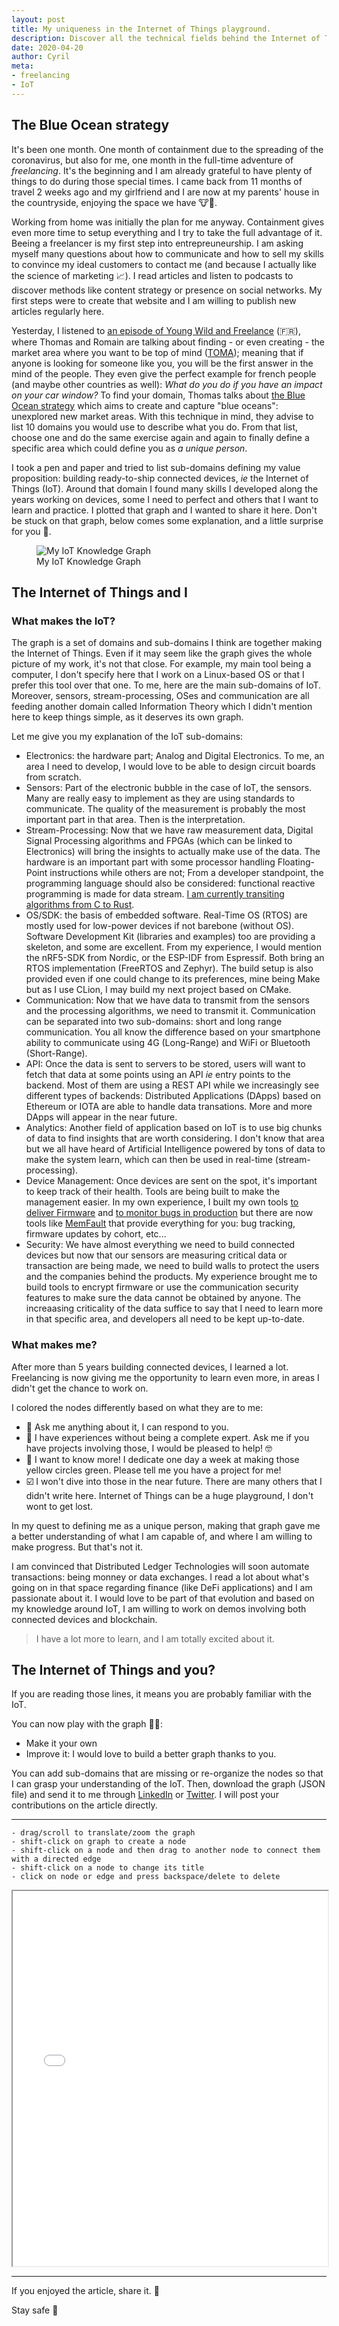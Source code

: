 ```yaml
---
layout: post
title: My uniqueness in the Internet of Things playground.
description: Discover all the technical fields behind the Internet of Things. What do I know? What do I want to know? Interact with the graph to make it your own.
date: 2020-04-20
author: Cyril
meta: 
- freelancing
- IoT
---
```


## The Blue Ocean strategy

It's been one month. One month of containment due to the spreading of the coronavirus, but also for me, one month in the full-time adventure of _freelancing_. It's the beginning and I am already grateful to have plenty of things to do during those special times. I came back from 11 months of travel 2 weeks ago and my girlfriend and I are now at my parents' house in the countryside, enjoying the space we have 🐮🤠.

Working from home was initially the plan for me anyway. Containment gives even more time to setup everything and I try to take the full advantage of it. Beeing a freelancer is my first step into entrepreuneurship. I am asking myself many questions about how to communicate and how to sell my skills to convince my ideal customers to contact me (and because I actually like the science of marketing 📈). I read articles and listen to podcasts to discover methods like content strategy or presence on social networks. My first steps were to create that website and I am willing to publish new articles regularly here.

Yesterday, I listened to [an episode of Young Wild and Freelance](https://thomasburbidge.com/creer-metier-toute-piece/) (🇫🇷), where Thomas and Romain are talking about finding - or even creating - the market area where you want to be top of mind ([TOMA](https://en.wikipedia.org/wiki/Top-of-mind_awareness)); meaning that if anyone is looking for someone like you, you will be the first answer in the mind of the people. They even give the perfect example for french people (and maybe other countries as well): _What do you do if you have an impact on your car window?_ To find your domain, Thomas talks about [the Blue Ocean strategy](https://en.wikipedia.org/wiki/Blue_Ocean_Strategy) which aims to create and capture "blue oceans": unexplored new market areas. With this technique in mind, they advise to list 10 domains you would use to describe what you do. From that list, choose one and do the same exercise again and again to finally define a specific area which could define you as _a unique person_. 

I took a pen and paper and tried to list sub-domains defining my value proposition: building ready-to-ship connected devices, _ie_ the Internet of Things (IoT). Around that domain I found many skills I developed along the years working on devices, some I need to perfect and others that I want to learn and practice. I plotted that graph and I wanted to share it here. Don't be stuck on that graph, below comes some explanation, and a little surprise for you 🎁.

<figure class="col-md-12">
  <img src="/img/posts/iot_knowledge_graph/my_graph.png" alt="My IoT Knowledge Graph" class="img-responsive">
  <figcaption>My IoT Knowledge Graph</figcaption>
</figure>

## The Internet of Things and I

### What makes the IoT?

The graph is a set of domains and sub-domains I think are together making the Internet of Things. Even if it may seem like the graph gives the whole picture of my work, it's not that close. For example, my main tool being a computer, I don't specify here that I work on a Linux-based OS or that I prefer this tool over that one. To me, here are the main sub-domains of IoT. Moreover, sensors, stream-processing, OSes and communication are all feeding another domain called Information Theory which I didn't mention here to keep things simple, as it deserves its own graph.

Let me give you my explanation of the IoT sub-domains:

- Electronics: the hardware part; Analog and Digital Electronics. To me, an area I need to develop, I would love to be able to design circuit boards from scratch. 
- Sensors: Part of the electronic bubble in the case of IoT, the sensors. Many are really easy to implement as they are using standards to communicate. The quality of the measurement is probably the most important part in that area. Then is the interpretation.
- Stream-Processing: Now that we have raw measurement data, Digital Signal Processing algorithms and FPGAs (which can be linked to Electronics) will bring the insights to actually make use of the data. The hardware is an important part with some processor handling Floating-Point instructions while others are not; From a developer standpoint, the programming language should also be considered: functional reactive programming is made for data stream. [I am currently transiting algorithms from C to Rust](https://interrupt.memfault.com/blog/rust-for-digital-signal-processing).
- OS/SDK: the basis of embedded software. Real-Time OS (RTOS) are mostly used for low-power devices if not barebone (without OS). Software Development Kit (libraries and examples) too are providing a skeleton, and some are excellent. From my experience, I would mention the nRF5-SDK from Nordic, or the ESP-IDF from Espressif. Both bring an RTOS implementation (FreeRTOS and Zephyr). The build setup is also provided even if one could change to its preferences, mine being Make but as I use CLion, I may build my next project based on CMake.
- Communication: Now that we have data to transmit from the sensors and the processing algorithms, we need to transmit it. Communication can be separated into two sub-domains: short and long range communication. You all know the difference based on your smartphone ability to communicate using 4G (Long-Range) and WiFi or Bluetooth (Short-Range).
- API: Once the data is sent to servers to be stored, users will want to fetch that data at some points using an API _ie_ entry points to the backend. Most of them are using a REST API while we increasingly see different types of backends: Distributed Applications (DApps) based on Ethereum or IOTA are able to handle data transations. More and more DApps will appear in the near future.
- Analytics: Another field of application based on IoT is to use big chunks of data to find insights that are worth considering. I don't know that area but we all have heard of Artificial Intelligence powered by tons of data to make the system learn, which can then be used in real-time (stream-processing).
- Device Management: Once devices are sent on the spot, it's important to keep track of their health. Tools are being built to make the management easier. In my own experience, I built my own tools [to deliver Firmware](https://medium.com/equisense/firmware-quality-assurance-continuous-delivery-125884194ea5) and [to monitor bugs in production](https://medium.com/equisense/quality-assurance-for-firmware-production-monitoring-68cd5fcf038d) but there are now tools like [MemFault](https://memfault.com/) that provide everything for you: bug tracking, firmware updates by cohort, etc...
- Security: We have almost everything we need to build connected devices but now that our sensors are measuring critical data or transaction are being made, we need to build walls to protect the users and the companies behind the products. My experience brought me to build tools to encrypt firmware or use the communication security features to make sure the data cannot be obtained by anyone. The increaasing criticality of the data suffice to say that I need to learn more in that specific area, and developers all need to be kept up-to-date.


### What makes me?

After more than 5 years building connected devices, I learned a lot. Freelancing is now giving me the opportunity to learn even more, in areas I didn't get the chance to work on.

I colored the nodes differently based on what they are to me:

- 💚 Ask me anything about it, I can respond to you. 
- 💙 I have experiences without being a complete expert. Ask me if you have projects involving those, I would be pleased to help! 🤓
- 💛 I want to know more! I dedicate one day a week at making those yellow circles green. Please tell me you have a project for me!
- ☑️ I won't dive into those in the near future. There are many others that I didn't write here. Internet of Things can be a huge playground, I don't wont to get lost.

In my quest to defining me as a unique person, making that graph gave me a better understanding of what I am capable of, and where I am willing to make progress. But that's not it.

I am convinced that Distributed Ledger Technologies will soon automate transactions: being monney or data exchanges. I read a lot about what's going on in that space regarding finance (like DeFi applications) and I am passionate about it. I would love to be part of that evolution and based on my knowledge around IoT, I am willing to work on demos involving both connected devices and blockchain.

> I have a lot more to learn, and I am totally excited about it.

## The Internet of Things and you?

If you are reading those lines, it means you are probably familiar with the IoT. 

You can now play with the graph 🤹‍♂️:
- Make it your own
- Improve it: I would love to build a better graph thanks to you.

You can add sub-domains that are missing or re-organize the nodes so that I can grasp your understanding of the IoT. Then, download the graph (JSON file) and send it to me through [LinkedIn](https://www.linkedin.com/in/cyrilfougeray/) or [Twitter](https://twitter.com/cyrilfougeray). I will post your contributions on the article directly. 

--- 

```
- drag/scroll to translate/zoom the graph
- shift-click on graph to create a node
- shift-click on a node and then drag to another node to connect them with a directed edge
- shift-click on a node to change its title
- click on node or edge and press backspace/delete to delete
```

<iframe sandbox="allow-popups allow-scripts allow-forms allow-same-origin allow-modals" src="/iot_knowledge_graph.html" marginwidth="0" marginheight="0" style="height:600px; width: 100%" scrolling="no">
</iframe>


---

If you enjoyed the article, share it. 🙂

Stay safe 👋